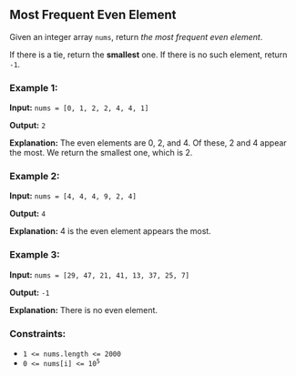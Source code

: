 <h2>Most Frequent Even Element</h2>


<p>Given an integer array <code>nums</code>, return <i>the most frequent even element</i>.</p>

<p>If there is a tie, return the <b>smallest</b> one. If there is no such element, return <code>-1</code>.</p>


<h3>Example 1:</h3>
<p><b>Input:</b> <code>nums = [0, 1, 2, 2, 4, 4, 1]</code></p>
<p><b>Output:</b> <code>2</code></p>
<p><b>Explanation:</b> The even elements are 0, 2, and 4. Of these, 2 and 4 appear the most. We return the smallest one, which is 2.</p>

<h3>Example 2:</h3>
<p><b>Input:</b> <code>nums = [4, 4, 4, 9, 2, 4]</code></p>
<p><b>Output:</b> <code>4</code></p>
<p><b>Explanation:</b> 4 is the even element appears the most.</p>

<h3>Example 3:</h3>
<p><b>Input:</b> <code>nums = [29, 47, 21, 41, 13, 37, 25, 7]</code></p>
<p><b>Output:</b> <code>-1</code></p>
<p><b>Explanation:</b> There is no even element.</p>


<h3>Constraints:</h3>
<ul>
    <li><code>1 <= nums.length <= 2000</code></li>
    <li><code>0 <= nums[i] <= 10<sup>5</sup></code></li>
</ul>
